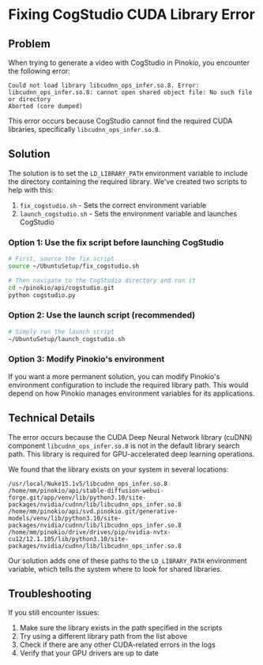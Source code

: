 # Fixing CogStudio CUDA Library Error

## Problem

When trying to generate a video with CogStudio in Pinokio, you encounter the following error:

```
Could not load library libcudnn_ops_infer.so.8. Error: libcudnn_ops_infer.so.8: cannot open shared object file: No such file or directory
Aborted (core dumped)
```

This error occurs because CogStudio cannot find the required CUDA libraries, specifically `libcudnn_ops_infer.so.8`.

## Solution

The solution is to set the `LD_LIBRARY_PATH` environment variable to include the directory containing the required library. We've created two scripts to help with this:

1. `fix_cogstudio.sh` - Sets the correct environment variable
2. `launch_cogstudio.sh` - Sets the environment variable and launches CogStudio

### Option 1: Use the fix script before launching CogStudio

```bash
# First, source the fix script
source ~/UbuntuSetup/fix_cogstudio.sh

# Then navigate to the CogStudio directory and run it
cd ~/pinokio/api/cogstudio.git
python cogstudio.py
```

### Option 2: Use the launch script (recommended)

```bash
# Simply run the launch script
~/UbuntuSetup/launch_cogstudio.sh
```

### Option 3: Modify Pinokio's environment

If you want a more permanent solution, you can modify Pinokio's environment configuration to include the required library path. This would depend on how Pinokio manages environment variables for its applications.

## Technical Details

The error occurs because the CUDA Deep Neural Network library (cuDNN) component `libcudnn_ops_infer.so.8` is not in the default library search path. This library is required for GPU-accelerated deep learning operations.

We found that the library exists on your system in several locations:

```
/usr/local/Nuke15.1v5/libcudnn_ops_infer.so.8
/home/mm/pinokio/api/stable-diffusion-webui-forge.git/app/venv/lib/python3.10/site-packages/nvidia/cudnn/lib/libcudnn_ops_infer.so.8
/home/mm/pinokio/api/svd.pinokio.git/generative-models/venv/lib/python3.10/site-packages/nvidia/cudnn/lib/libcudnn_ops_infer.so.8
/home/mm/pinokio/drive/drives/pip/nvidia-nvtx-cu12/12.1.105/lib/python3.10/site-packages/nvidia/cudnn/lib/libcudnn_ops_infer.so.8
```

Our solution adds one of these paths to the `LD_LIBRARY_PATH` environment variable, which tells the system where to look for shared libraries.

## Troubleshooting

If you still encounter issues:

1. Make sure the library exists in the path specified in the scripts
2. Try using a different library path from the list above
3. Check if there are any other CUDA-related errors in the logs
4. Verify that your GPU drivers are up to date 